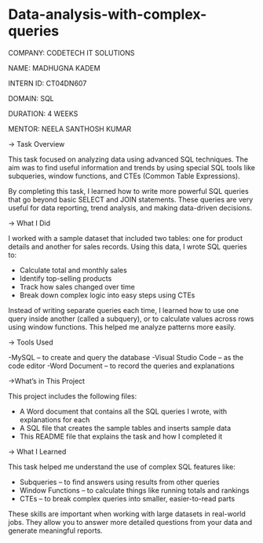 # Data-analysis-with-complex-queries

COMPANY: CODETECH IT SOLUTIONS

NAME: MADHUGNA KADEM

INTERN ID: CT04DN607

DOMAIN: SQL

DURATION: 4 WEEKS

MENTOR: NEELA SANTHOSH KUMAR

-> Task Overview

This task focused on analyzing data using advanced SQL techniques. The aim was to find useful information and trends by using special SQL tools like subqueries, window functions, and CTEs (Common Table Expressions).

By completing this task, I learned how to write more powerful SQL queries that go beyond basic SELECT and JOIN statements. These queries are very useful for data reporting, trend analysis, and making data-driven decisions.

-> What I Did

I worked with a sample dataset that included two tables: one for product details and another for sales records. Using this data, I wrote SQL queries to:

- Calculate total and monthly sales
- Identify top-selling products
- Track how sales changed over time
- Break down complex logic into easy steps using CTEs

Instead of writing separate queries each time, I learned how to use one query inside another (called a subquery), or to calculate values across rows using window functions. This helped me analyze patterns more easily.

-> Tools Used

-MySQL – to create and query the database
-Visual Studio Code – as the code editor
-Word Document – to record the queries and explanations

->What’s in This Project

This project includes the following files:

- A Word document that contains all the SQL queries I wrote, with explanations for each
- A SQL file that creates the sample tables and inserts sample data
- This README file that explains the task and how I completed it

-> What I Learned

This task helped me understand the use of complex SQL features like:

- Subqueries – to find answers using results from other queries
- Window Functions – to calculate things like running totals and rankings
- CTEs – to break complex queries into smaller, easier-to-read parts

These skills are important when working with large datasets in real-world jobs. They allow you to answer more detailed questions from your data and generate meaningful reports.

